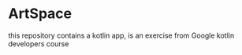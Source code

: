 # ArtSpace
this repository contains a kotlin app, is an exercise from Google kotlin developers course 
